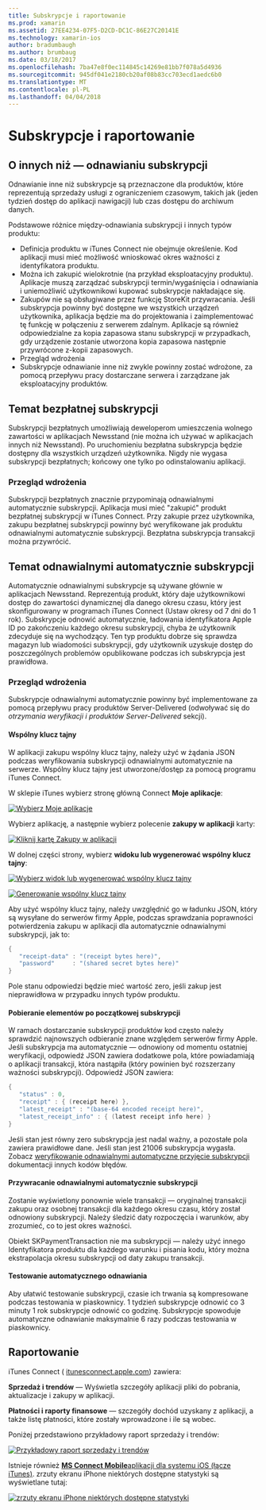 ```yaml
---
title: Subskrypcje i raportowanie
ms.prod: xamarin
ms.assetid: 27EE4234-07F5-D2CD-DC1C-86E27C20141E
ms.technology: xamarin-ios
author: bradumbaugh
ms.author: brumbaug
ms.date: 03/18/2017
ms.openlocfilehash: 7ba47e8f0ec114845c14269e81bb7f078a5d4936
ms.sourcegitcommit: 945df041e2180cb20af08b83cc703ecd1aedc6b0
ms.translationtype: MT
ms.contentlocale: pl-PL
ms.lasthandoff: 04/04/2018
---
```

# <a name="subscriptions-and-reporting"></a>Subskrypcje i raportowanie

## <a name="about-non-renewing-subscriptions"></a>O innych niż — odnawianiu subskrypcji

Odnawianie inne niż subskrypcje są przeznaczone dla produktów, które reprezentują sprzedaży usługi z ograniczeniem czasowym, takich jak (jeden tydzień dostęp do aplikacji nawigacji) lub czas dostępu do archiwum danych.   
   
   
   
 Podstawowe różnice między-odnawiania subskrypcji i innych typów produktu:

-  Definicja produktu w iTunes Connect nie obejmuje określenie. Kod aplikacji musi mieć możliwość wnioskować okres ważności z identyfikatora produktu. 
-  Można ich zakupić wielokrotnie (na przykład eksploatacyjny produktu). Aplikacje muszą zarządzać subskrypcji termin/wygaśnięcia i odnawiania i uniemożliwić użytkownikowi kupować subskrypcje nakładające się. 
-  Zakupów nie są obsługiwane przez funkcję StoreKit przywracania. Jeśli subskrypcja powinny być dostępne we wszystkich urządzeń użytkownika, aplikacja będzie ma do projektowania i zaimplementować tę funkcję w połączeniu z serwerem zdalnym. Aplikacje są również odpowiedzialne za kopia zapasowa stanu subskrypcji w przypadkach, gdy urządzenie zostanie utworzona kopia zapasowa następnie przywrócone z-kopii zapasowych. 
-  Przegląd wdrożenia
-  Subskrypcje odnawianie inne niż zwykle powinny zostać wdrożone, za pomocą przepływu pracy dostarczane serwera i zarządzane jak eksploatacyjny produktów. 


## <a name="about-free-subscriptions"></a>Temat bezpłatnej subskrypcji

Subskrypcji bezpłatnych umożliwiają deweloperom umieszczenia wolnego zawartości w aplikacjach Newsstand (nie można ich używać w aplikacjach innych niż Newsstand). Po uruchomieniu bezpłatna subskrypcja będzie dostępny dla wszystkich urządzeń użytkownika. Nigdy nie wygasa subskrypcji bezpłatnych; końcowy one tylko po odinstalowaniu aplikacji.

### <a name="implementation-overview"></a>Przegląd wdrożenia

Subskrypcji bezpłatnych znacznie przypominają odnawialnymi automatycznie subskrypcji. Aplikacja musi mieć "zakupić" produkt bezpłatnej subskrypcji w iTunes Connect. Przy zakupie przez użytkownika, zakupu bezpłatnej subskrypcji powinny być weryfikowane jak produktu odnawialnymi automatycznie subskrypcji. Bezpłatna subskrypcja transakcji można przywrócić.


## <a name="about-auto-renewable-subscriptions"></a>Temat odnawialnymi automatycznie subskrypcji

Automatycznie odnawialnymi subskrypcje są używane głównie w aplikacjach Newsstand. Reprezentują produkt, który daje użytkownikowi dostęp do zawartości dynamicznej dla danego okresu czasu, który jest skonfigurowany w programach iTunes Connect (Ustaw okresy od 7 dni do 1 rok). Subskrypcje odnowić automatycznie, ładowania identyfikatora Apple ID po zakończeniu każdego okresu subskrypcji, chyba że użytkownik zdecyduje się na wychodzący. Ten typ produktu dobrze się sprawdza magazyn lub wiadomości subskrypcji, gdy użytkownik uzyskuje dostęp do poszczególnych problemów opublikowane podczas ich subskrypcja jest prawidłowa.

### <a name="implementation-overview"></a>Przegląd wdrożenia

Subskrypcje odnawialnymi automatycznie powinny być implementowane za pomocą przepływu pracy produktów Server-Delivered (odwoływać się do *otrzymania weryfikacji i produktów Server-Delivered* sekcji).

#### <a name="shared-secret"></a>Wspólny klucz tajny

W aplikacji zakupu wspólny klucz tajny, należy użyć w żądania JSON podczas weryfikowania subskrypcji odnawialnymi automatycznie na serwerze. Wspólny klucz tajny jest utworzone/dostęp za pomocą programu iTunes Connect.

W sklepie iTunes wybierz stronę główną Connect **Moje aplikacje**:   
   
 [![](subscriptions-and-reporting-images/image2.png "Wybierz Moje aplikacje")](subscriptions-and-reporting-images/image2.png#lightbox)  
 
Wybierz aplikację, a następnie wybierz polecenie **zakupy w aplikacji** karty:

[![](subscriptions-and-reporting-images/image6.png "Kliknij kartę Zakupy w aplikacji")](subscriptions-and-reporting-images/image6.png#lightbox)

W dolnej części strony, wybierz **widoku lub wygenerować wspólny klucz tajny**:
   
 [![](subscriptions-and-reporting-images/image40.png "Wybierz widok lub wygenerować wspólny klucz tajny")](subscriptions-and-reporting-images/image40.png#lightbox)

 [![](subscriptions-and-reporting-images/image41.png "Generowanie wspólny klucz tajny")](subscriptions-and-reporting-images/image41.png#lightbox)   
   
   
   
 Aby użyć wspólny klucz tajny, należy uwzględnić go w ładunku JSON, który są wysyłane do serwerów firmy Apple, podczas sprawdzania poprawności potwierdzenia zakupu w aplikacji dla automatycznie odnawialnymi subskrypcji, jak to:

```csharp
{
   "receipt-data" : "(receipt bytes here)",
   "password"     : "(shared secret bytes here)"
}
```

Pole stanu odpowiedzi będzie mieć wartość zero, jeśli zakup jest nieprawidłowa w przypadku innych typów produktu.

#### <a name="downloading-items-after-the-initial-subscription-term"></a>Pobieranie elementów po początkowej subskrypcji

W ramach dostarczanie subskrypcji produktów kod często należy sprawdzić najnowszych odbieranie znane względem serwerów firmy Apple. Jeśli subskrypcja ma automatycznie — odnowiony od momentu ostatniej weryfikacji, odpowiedź JSON zawiera dodatkowe pola, które powiadamiają o aplikacji transakcji, która nastąpiła (który powinien być rozszerzany ważności subskrypcji). Odpowiedź JSON zawiera:

```csharp
{
   "status" : 0,
   "receipt" : { (receipt here) },
   "latest_receipt" : "(base-64 encoded receipt here)",
   "latest_receipt_info" : { (latest receipt info here) }
}
```

Jeśli stan jest równy zero subskrypcja jest nadal ważny, a pozostałe pola zawiera prawidłowe dane. Jeśli stan jest 21006 subskrypcja wygasła. Zobacz [weryfikowanie odnawialnymi automatyczne przyjęcie subskrypcji](https://developer.apple.com/library/ios/releasenotes/General/ValidateAppStoreReceipt/Chapters/ValidateRemotely.html) dokumentacji innych kodów błędów.

#### <a name="restoring-auto-renewable-subscriptions"></a>Przywracanie odnawialnymi automatycznie subskrypcji

Zostanie wyświetlony ponownie wiele transakcji — oryginalnej transakcji zakupu oraz osobnej transakcji dla każdego okresu czasu, który został odnowiony subskrypcji. Należy śledzić daty rozpoczęcia i warunków, aby zrozumieć, co to jest okres ważności.   
   
   
   
 Obiekt SKPaymentTransaction nie ma subskrypcji — należy użyć innego Identyfikatora produktu dla każdego warunku i pisania kodu, który można ekstrapolacja okresu subskrypcji od daty zakupu transakcji.

#### <a name="testing-auto-renewal"></a>Testowanie automatycznego odnawiania

Aby ułatwić testowanie subskrypcji, czasie ich trwania są kompresowane podczas testowania w piaskownicy. 1 tydzień subskrypcje odnowić co 3 minuty 1 rok subskrypcje odnowić co godzinę. Subskrypcje spowoduje automatyczne odnawianie maksymalnie 6 razy podczas testowania w piaskownicy.

## <a name="reporting"></a>Raportowanie

iTunes Connect ( [itunesconnect.apple.com](http://itunesconnect.apple.com)) zawiera:   
   
 **Sprzedaż i trendów** — Wyświetla szczegóły aplikacji pliki do pobrania, aktualizacje i zakupy w aplikacji.   
   
 **Płatności i raporty finansowe** — szczegóły dochód uzyskany z aplikacji, a także listę płatności, które zostały wprowadzone i ile są wobec.

Poniżej przedstawiono przykładowy raport sprzedaży i trendów:   

 [![](subscriptions-and-reporting-images/image42.png "Przykładowy raport sprzedaży i trendów")](subscriptions-and-reporting-images/image42.png#lightbox)   
   
 Istnieje również [ **MS Connect Mobile**aplikacji dla systemu iOS (łącze iTunes)](http://itunes.apple.com/us/app/itunes-connect-mobile/id376771144?mt=8).
zrzuty ekranu iPhone niektórych dostępne statystyki są wyświetlane tutaj:   
   
 [![](subscriptions-and-reporting-images/image43.png "zrzuty ekranu iPhone niektórych dostępne statystyki")](subscriptions-and-reporting-images/image43.png#lightbox)
